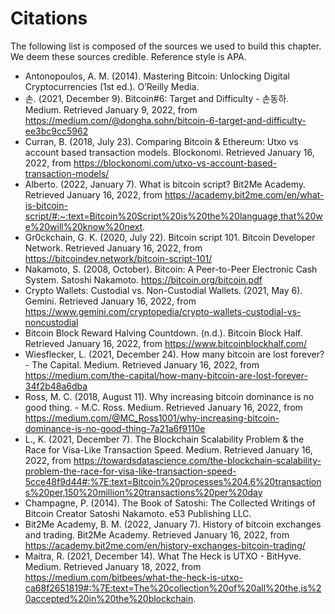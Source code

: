 # Citations
The following list is composed of the sources we used to build this
chapter. We deem these sources credible. Reference style is APA.
* Antonopoulos, A. M. (2014). Mastering Bitcoin: Unlocking Digital Cryptocurrencies (1st ed.). O’Reilly Media.
* 손. (2021, December 9). Bitcoin#6: Target and Difficulty - 손동하. Medium. Retrieved January 9, 2022, from https://medium.com/@dongha.sohn/bitcoin-6-target-and-difficulty-ee3bc9cc5962
* Curran, B. (2018, July 23). Comparing Bitcoin &amp; Ethereum: Utxo vs account based transaction models. Blockonomi. Retrieved January 16, 2022, from https://blockonomi.com/utxo-vs-account-based-transaction-models/ 
* Alberto. (2022, January 7). What is bitcoin script? Bit2Me Academy. Retrieved January 16, 2022, from https://academy.bit2me.com/en/what-is-bitcoin-script/#:~:text=Bitcoin%20Script%20is%20the%20language,that%20we%20will%20know%20next. 
* Gr0ckchain, G. K. (2020, July 22). Bitcoin script 101. Bitcoin Developer Network. Retrieved January 16, 2022, from https://bitcoindev.network/bitcoin-script-101/
* Nakamoto, S. (2008, October). Bitcoin: A Peer-to-Peer Electronic Cash System. Satoshi Nakamoto. https://bitcoin.org/bitcoin.pdf
* Crypto Wallets: Custodial vs. Non-Custodial Wallets. (2021, May 6). Gemini. Retrieved January 16, 2022, from https://www.gemini.com/cryptopedia/crypto-wallets-custodial-vs-noncustodial
* Bitcoin Block Reward Halving Countdown. (n.d.). Bitcoin Block Half. Retrieved January 16, 2022, from https://www.bitcoinblockhalf.com/
* Wiesflecker, L. (2021, December 24). How many bitcoin are lost forever? - The Capital. Medium. Retrieved January 16, 2022, from https://medium.com/the-capital/how-many-bitcoin-are-lost-forever-34f2b48a6dba
* Ross, M. C. (2018, August 11). Why increasing bitcoin dominance is no good thing. - M.C. Ross. Medium. Retrieved January 16, 2022, from https://medium.com/@MC_Ross1001/why-increasing-bitcoin-dominance-is-no-good-thing-7a21a6f9110e
* L., K. (2021, December 7). The Blockchain Scalability Problem & the Race for Visa-Like Transaction Speed. Medium. Retrieved January 16, 2022, from https://towardsdatascience.com/the-blockchain-scalability-problem-the-race-for-visa-like-transaction-speed-5cce48f9d44#:%7E:text=Bitcoin%20processes%204.6%20transactions%20per,150%20million%20transactions%20per%20day
* Champagne, P. (2014). The Book of Satoshi: The Collected Writings of Bitcoin Creator Satoshi Nakamoto. e53 Publishing LLC.
* Bit2Me Academy, B. M. (2022, January 7). History of bitcoin exchanges and trading. Bit2Me Academy. Retrieved January 16, 2022, from https://academy.bit2me.com/en/history-exchanges-bitcoin-trading/
* Maitra, R. (2021, December 14). What The Heck is UTXO - BitHyve. Medium. Retrieved January 18, 2022, from https://medium.com/bitbees/what-the-heck-is-utxo-ca68f2651819#:%7E:text=The%20collection%20of%20all%20the,is%20accepted%20in%20the%20blockchain.